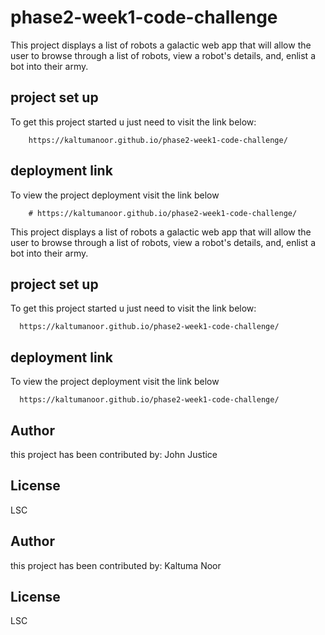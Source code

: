 # phase2-week1-code-challenge

This project displays a list of robots a galactic web app that will allow the user to browse through a list of robots, view a robot's details, and, enlist a bot into their army.

## project set up

To get this project started u just need to visit the link below:

        https://kaltumanoor.github.io/phase2-week1-code-challenge/

## deployment link

To view the project deployment visit the link below 

        # https://kaltumanoor.github.io/phase2-week1-code-challenge/

This project displays a list of robots a galactic web app that will allow the user to browse through a list of robots, view a robot's details, and, enlist a bot into their army.

## project set up

To get this project started u just need to visit the link below:

      https://kaltumanoor.github.io/phase2-week1-code-challenge/

## deployment link

To view the project deployment visit the link below 

      https://kaltumanoor.github.io/phase2-week1-code-challenge/

## Author
this project has been contributed by: John Justice

## License
LSC



## Author
this project has been contributed by: Kaltuma Noor

## License
LSC


